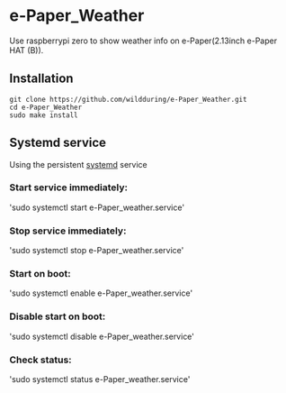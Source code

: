 # e-Paper_Weather
Use raspberrypi zero to show weather info on e-Paper(2.13inch e-Paper HAT (B)).
## Installation
```
git clone https://github.com/wildduring/e-Paper_Weather.git
cd e-Paper_Weather
sudo make install
```
## Systemd service
Using the persistent [systemd](https://wiki.archlinux.org/title/systemd#Basic_systemctl_usage) service
### Start service immediately:
'sudo systemctl start e-Paper_weather.service'
### Stop service immediately:
'sudo systemctl stop e-Paper_weather.service'
### Start on boot:
'sudo systemctl enable e-Paper_weather.service'
### Disable start on boot:
'sudo systemctl disable e-Paper_weather.service'
### Check status:
'sudo systemctl status e-Paper_weather.service'